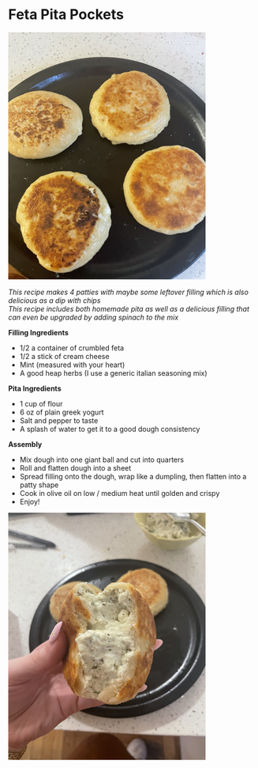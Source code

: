 # Feta Pita Pockets

<img src="pita_whole.jpeg" width="400" height="500">

*This recipe makes 4 patties with maybe some leftover filling which is also delicious as a dip with chips* <br>
*This recipe includes both homemade pita as well as a delicious filling that can even be upgraded by adding spinach to the mix*

**Filling Ingredients** <br>
- 1/2 a container of crumbled feta 
- 1/2 a stick of cream cheese
- Mint (measured with your heart)
- A good heap herbs (I use a generic italian seasoning mix)

**Pita Ingredients** <br>
- 1 cup of flour
- 6 oz of plain greek yogurt
- Salt and pepper to taste
- A splash of water to get it to a good dough consistency

**Assembly** <br>
- Mix dough into one giant ball and cut into quarters
- Roll and flatten dough into a sheet
- Spread filling onto the dough, wrap like a dumpling, then flatten into a patty shape
- Cook in olive oil on low / medium heat until golden and crispy
- Enjoy! 

<img src="pita_split.jpeg" width="400" height="500">